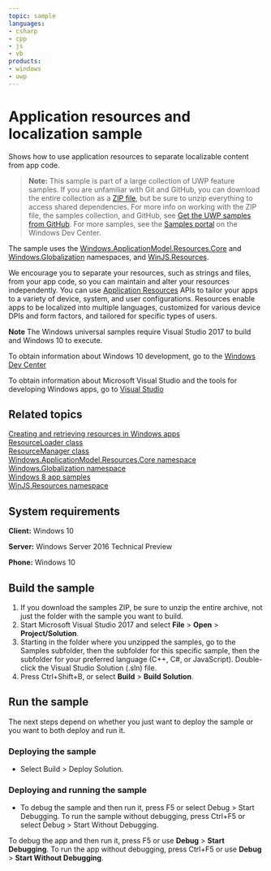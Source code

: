 ```yaml
---
topic: sample
languages:
- csharp
- cpp
- js
- vb
products:
- windows
- uwp
---
```


<!---
  category: GlobalizationAndLocalization
  samplefwlink: http://go.microsoft.com/fwlink/p/?LinkId=620487
--->

# Application resources and localization sample

Shows how to use application resources to separate localizable content from app code.

> **Note:** This sample is part of a large collection of UWP feature samples. 
> If you are unfamiliar with Git and GitHub, you can download the entire collection as a 
> [ZIP file](https://github.com/Microsoft/Windows-universal-samples/archive/master.zip), but be 
> sure to unzip everything to access shared dependencies. For more info on working with the ZIP file, 
> the samples collection, and GitHub, see [Get the UWP samples from GitHub](https://aka.ms/ovu2uq). 
> For more samples, see the [Samples portal](https://aka.ms/winsamples) on the Windows Dev Center. 

The sample uses the [Windows.ApplicationModel.Resources.Core](http://msdn.microsoft.com/library/windows/apps/br225039) and 
[Windows.Globalization](http://msdn.microsoft.com/library/windows/apps/br206813) namespaces, and [WinJS.Resources](http://msdn.microsoft.com/library/windows/apps/br229779).

We encourage you to separate your resources, such as strings and files, from your app code, so you can maintain and alter your resources independently. You can use [Application Resources](http://msdn.microsoft.com/library/windows/apps/br225039) APIs to tailor your apps to a variety of device, system, and user configurations. Resources enable apps to be localized into multiple languages, customized for various device DPIs and form factors, and tailored for specific types of users.

**Note** The Windows universal samples require Visual Studio 2017 to build and Windows 10 to execute.
 
To obtain information about Windows 10 development, go to the [Windows Dev Center](http://go.microsoft.com/fwlink/?LinkID=532421)

To obtain information about Microsoft Visual Studio and the tools for developing Windows apps, go to [Visual Studio](http://go.microsoft.com/fwlink/?LinkID=532422)

## Related topics

[Creating and retrieving resources in Windows apps](http://go.microsoft.com/fwlink/p/?linkid=251463)  
[ResourceLoader class](http://msdn.microsoft.com/library/windows/apps/br206014)  
[ResourceManager class](http://msdn.microsoft.com/library/windows/apps/br206078)  
[Windows.ApplicationModel.Resources.Core namespace](http://msdn.microsoft.com/library/windows/apps/br225039)  
[Windows.Globalization namespace](http://msdn.microsoft.com/library/windows/apps/br206813)  
[Windows 8 app samples](http://go.microsoft.com/fwlink/p/?LinkID=227694)  
[WinJS.Resources namespace](http://msdn.microsoft.com/library/windows/apps/br229779)  

## System requirements

**Client:** Windows 10

**Server:** Windows Server 2016 Technical Preview

**Phone:** Windows 10

## Build the sample

1. If you download the samples ZIP, be sure to unzip the entire archive, not just the folder with the sample you want to build. 
2. Start Microsoft Visual Studio 2017 and select **File** \> **Open** \> **Project/Solution**.
3. Starting in the folder where you unzipped the samples, go to the Samples subfolder, then the subfolder for this specific sample, then the subfolder for your preferred language (C++, C#, or JavaScript). Double-click the Visual Studio Solution (.sln) file.
4. Press Ctrl+Shift+B, or select **Build** \> **Build Solution**.

## Run the sample

The next steps depend on whether you just want to deploy the sample or you want to both deploy and run it.

### Deploying the sample

- Select Build > Deploy Solution. 

### Deploying and running the sample

- To debug the sample and then run it, press F5 or select Debug >  Start Debugging. To run the sample without debugging, press Ctrl+F5 or select Debug > Start Without Debugging. 


To debug the app and then run it, press F5 or use **Debug** \> **Start Debugging**. To run the app without debugging, press Ctrl+F5 or use **Debug** \> **Start Without Debugging**.


